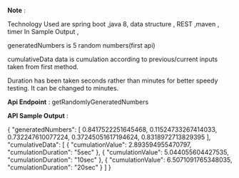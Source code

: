 **Note** :
 
 Technology Used are spring boot ,java 8,
  data structure , REST ,maven , timer 
 In Sample Output ,
 
 generatedNumbers is 5 random numbers(first api)
 
 cumulativeData data is cumulation according to previous/current
 inputs taken from first method. 
 
 Duration has been taken seconds rather than minutes for better speedy
 testing. It can be changed to minutes.
 


**Api Endpoint** :  getRandomlyGeneratedNumbers


**API Sample Output** :


{ 
"generatedNumbers": 
[ 0.8417522251645468, 0.11524733267414033, 0.732247610077224, 0.37245051617194624, 0.8318972713829395 ], 
"cumulativeData": [ 
{ "cumulationValue": 2.893594955470797, "cumulationDuration": "5sec" }, 
{ "cumulationValue": 5.044055604427535, "cumulationDuration": "10sec" }, 
{ "cumulationValue": 6.5071091765348035, "cumulationDuration": "20sec" } ]
}